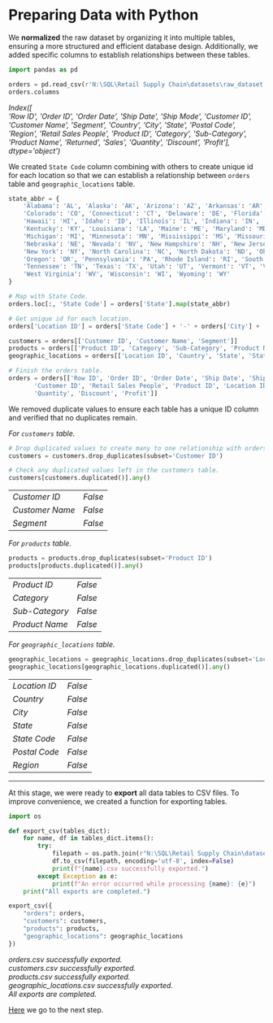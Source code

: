 # Preparing Data with Python

We **normalized** the raw dataset by organizing it into multiple tables, ensuring a more structured and efficient database design. Additionally, we added specific columns to establish relationships between these tables.

```Python
import pandas as pd

orders = pd.read_csv(r'N:\SQL\Retail Supply Chain\datasets\raw_dataset.csv', encoding='windows-1254')
orders.columns
```

*Index([  
    'Row ID', 'Order ID', 'Order Date', 'Ship Date', 'Ship Mode',
       'Customer ID', 'Customer Name', 'Segment', 'Country', 'City', 'State',
       'Postal Code', 'Region', 'Retail Sales People', 'Product ID',
       'Category', 'Sub-Category', 'Product Name', 'Returned', 'Sales',
       'Quantity', 'Discount', 'Profit'],
      dtype='object')*

We created `State Code` column combining with others to create unique id for each location so that we can establish a relationship between `orders` table and `geographic_locations` table.

```Python
state_abbr = {
    'Alabama': 'AL', 'Alaska': 'AK', 'Arizona': 'AZ', 'Arkansas': 'AR', 'California': 'CA',
    'Colorado': 'CO', 'Connecticut': 'CT', 'Delaware': 'DE', 'Florida': 'FL', 'Georgia': 'GA',
    'Hawaii': 'HI', 'Idaho': 'ID', 'Illinois': 'IL', 'Indiana': 'IN', 'Iowa': 'IA', 'Kansas': 'KS',
    'Kentucky': 'KY', 'Louisiana': 'LA', 'Maine': 'ME', 'Maryland': 'MD', 'Massachusetts': 'MA',
    'Michigan': 'MI', 'Minnesota': 'MN', 'Mississippi': 'MS', 'Missouri': 'MO', 'Montana': 'MT',
    'Nebraska': 'NE', 'Nevada': 'NV', 'New Hampshire': 'NH', 'New Jersey': 'NJ', 'New Mexico': 'NM',
    'New York': 'NY', 'North Carolina': 'NC', 'North Dakota': 'ND', 'Ohio': 'OH', 'Oklahoma': 'OK',
    'Oregon': 'OR', 'Pennsylvania': 'PA', 'Rhode Island': 'RI', 'South Carolina': 'SC', 'South Dakota': 'SD',
    'Tennessee': 'TN', 'Texas': 'TX', 'Utah': 'UT', 'Vermont': 'VT', 'Virginia': 'VA', 'Washington': 'WA',
    'West Virginia': 'WV', 'Wisconsin': 'WI', 'Wyoming': 'WY'
}

# Map with State Code.
orders.loc[:, 'State Code'] = orders['State'].map(state_abbr)

# Get unique id for each location.
orders['Location ID'] = orders['State Code'] + '-' + orders['City'] + '-' + orders['Postal Code'].astype(str)

customers = orders[['Customer ID', 'Customer Name', 'Segment']]
products = orders[['Product ID', 'Category', 'Sub-Category', 'Product Name']]
geographic_locations = orders[['Location ID', 'Country', 'State', 'State Code', 'City', 'Postal Code', 'Region']]

# Finish the orders table.
orders = orders[['Row ID', 'Order ID', 'Order Date', 'Ship Date', 'Ship Mode',
       'Customer ID', 'Retail Sales People', 'Product ID', 'Location ID', 'Returned', 'Sales',
       'Quantity', 'Discount', 'Profit']]
```

We removed duplicate values to ensure each table has a unique ID column and verified that no duplicates remain.

*For `customers` table.*

```Python
# Drop duplicated values to create many to one relationship with orders table.
customers = customers.drop_duplicates(subset='Customer ID')

# Check any duplicated values left in the customers table.
customers[customers.duplicated()].any()
```

|                |               |
|----------------|---------------|
| *Customer ID*    | *False*         |
| *Customer Name*  | *False*         |
| *Segment*       | *False*        |

*For `products` table.*

```Python
products = products.drop_duplicates(subset='Product ID')
products[products.duplicated()].any()
```

|                |               |
|----------------|---------------|
|*Product ID*      | *False*         |
|*Category*       | *False*         |
|*Sub-Category*    | *False*         |
|*Product Name*    | *False*         |

*For `geographic_locations` table.*

```Python
geographic_locations = geographic_locations.drop_duplicates(subset='Location ID')
geographic_locations[geographic_locations.duplicated()].any()
````

|                |               |
|----------------|---------------|
|*Location ID*    |*False*          |
|*Country*         |*False*          |
|*City*            |*False*          |
|*State*           |*False*          |
|*State Code*      |*False*          |
|*Postal Code*     |*False*          |
|*Region*          |*False*          |

---

At this stage, we were ready to **export** all data tables to CSV files. To improve convenience, we created a function for exporting tables.

```Python
import os

def export_csv(tables_dict):
    for name, df in tables_dict.items(): 
        try:
            filepath = os.path.join(r"N:\SQL\Retail Supply Chain\datasets", f"{name}.csv")
            df.to_csv(filepath, encoding='utf-8', index=False)
            print(f"{name}.csv successfully exported.")
        except Exception as e:
            print(f"An error occurred while processing {name}: {e}")
    print("All exports are completed.")

export_csv({
    "orders": orders,
    "customers": customers,
    "products": products,
    "geographic_locations": geographic_locations
})
```

*orders.csv successfully exported.  
customers.csv successfully exported.  
products.csv successfully exported.  
geographic_locations.csv successfully exported.  
All exports are completed.*

[Here] we go to the next step.

[Here]: https://github.com/nyanlinhtike-yc/Retail-Supply-Chain/blob/main/reports/Setting%20Up%20SQL%20Database.md